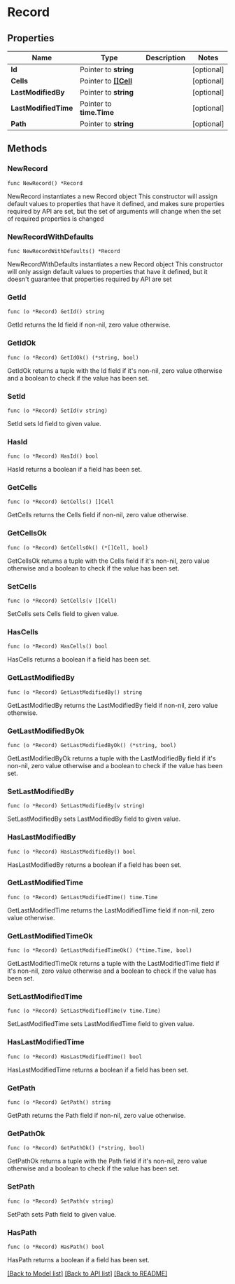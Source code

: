 # Record

## Properties

Name | Type | Description | Notes
------------ | ------------- | ------------- | -------------
**Id** | Pointer to **string** |  | [optional] 
**Cells** | Pointer to [**[]Cell**](Cell.md) |  | [optional] 
**LastModifiedBy** | Pointer to **string** |  | [optional] 
**LastModifiedTime** | Pointer to **time.Time** |  | [optional] 
**Path** | Pointer to **string** |  | [optional] 

## Methods

### NewRecord

`func NewRecord() *Record`

NewRecord instantiates a new Record object
This constructor will assign default values to properties that have it defined,
and makes sure properties required by API are set, but the set of arguments
will change when the set of required properties is changed

### NewRecordWithDefaults

`func NewRecordWithDefaults() *Record`

NewRecordWithDefaults instantiates a new Record object
This constructor will only assign default values to properties that have it defined,
but it doesn't guarantee that properties required by API are set

### GetId

`func (o *Record) GetId() string`

GetId returns the Id field if non-nil, zero value otherwise.

### GetIdOk

`func (o *Record) GetIdOk() (*string, bool)`

GetIdOk returns a tuple with the Id field if it's non-nil, zero value otherwise
and a boolean to check if the value has been set.

### SetId

`func (o *Record) SetId(v string)`

SetId sets Id field to given value.

### HasId

`func (o *Record) HasId() bool`

HasId returns a boolean if a field has been set.

### GetCells

`func (o *Record) GetCells() []Cell`

GetCells returns the Cells field if non-nil, zero value otherwise.

### GetCellsOk

`func (o *Record) GetCellsOk() (*[]Cell, bool)`

GetCellsOk returns a tuple with the Cells field if it's non-nil, zero value otherwise
and a boolean to check if the value has been set.

### SetCells

`func (o *Record) SetCells(v []Cell)`

SetCells sets Cells field to given value.

### HasCells

`func (o *Record) HasCells() bool`

HasCells returns a boolean if a field has been set.

### GetLastModifiedBy

`func (o *Record) GetLastModifiedBy() string`

GetLastModifiedBy returns the LastModifiedBy field if non-nil, zero value otherwise.

### GetLastModifiedByOk

`func (o *Record) GetLastModifiedByOk() (*string, bool)`

GetLastModifiedByOk returns a tuple with the LastModifiedBy field if it's non-nil, zero value otherwise
and a boolean to check if the value has been set.

### SetLastModifiedBy

`func (o *Record) SetLastModifiedBy(v string)`

SetLastModifiedBy sets LastModifiedBy field to given value.

### HasLastModifiedBy

`func (o *Record) HasLastModifiedBy() bool`

HasLastModifiedBy returns a boolean if a field has been set.

### GetLastModifiedTime

`func (o *Record) GetLastModifiedTime() time.Time`

GetLastModifiedTime returns the LastModifiedTime field if non-nil, zero value otherwise.

### GetLastModifiedTimeOk

`func (o *Record) GetLastModifiedTimeOk() (*time.Time, bool)`

GetLastModifiedTimeOk returns a tuple with the LastModifiedTime field if it's non-nil, zero value otherwise
and a boolean to check if the value has been set.

### SetLastModifiedTime

`func (o *Record) SetLastModifiedTime(v time.Time)`

SetLastModifiedTime sets LastModifiedTime field to given value.

### HasLastModifiedTime

`func (o *Record) HasLastModifiedTime() bool`

HasLastModifiedTime returns a boolean if a field has been set.

### GetPath

`func (o *Record) GetPath() string`

GetPath returns the Path field if non-nil, zero value otherwise.

### GetPathOk

`func (o *Record) GetPathOk() (*string, bool)`

GetPathOk returns a tuple with the Path field if it's non-nil, zero value otherwise
and a boolean to check if the value has been set.

### SetPath

`func (o *Record) SetPath(v string)`

SetPath sets Path field to given value.

### HasPath

`func (o *Record) HasPath() bool`

HasPath returns a boolean if a field has been set.


[[Back to Model list]](../README.md#documentation-for-models) [[Back to API list]](../README.md#documentation-for-api-endpoints) [[Back to README]](../README.md)


